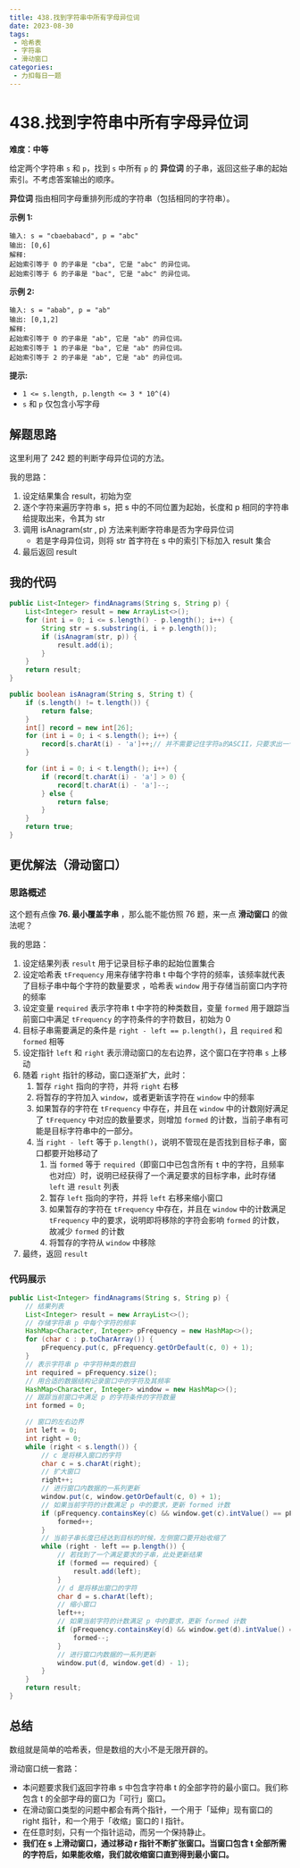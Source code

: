 ```yaml
---
title: 438.找到字符串中所有字母异位词
date: 2023-08-30
tags: 
 - 哈希表
 - 字符串
 - 滑动窗口
categories:
 - 力扣每日一题
---
```


# 438.找到字符串中所有字母异位词

**难度：中等**

给定两个字符串 `s` 和 `p`，找到 `s` 中所有 `p` 的 **异位词** 的子串，返回这些子串的起始索引。不考虑答案输出的顺序。

**异位词** 指由相同字母重排列形成的字符串（包括相同的字符串）。

**示例 1:**

```
输入: s = "cbaebabacd", p = "abc"
输出: [0,6]
解释:
起始索引等于 0 的子串是 "cba", 它是 "abc" 的异位词。
起始索引等于 6 的子串是 "bac", 它是 "abc" 的异位词。
```

**示例 2:**

```
输入: s = "abab", p = "ab"
输出: [0,1,2]
解释:
起始索引等于 0 的子串是 "ab", 它是 "ab" 的异位词。
起始索引等于 1 的子串是 "ba", 它是 "ab" 的异位词。
起始索引等于 2 的子串是 "ab", 它是 "ab" 的异位词。
```

**提示:**

- `1 <= s.length, p.length <= 3 * 10^(4)`
- `s` 和 `p` 仅包含小写字母

## 解题思路

这里利用了 242 题的判断字母异位词的方法。

我的思路：

1. 设定结果集合 result，初始为空
2. 逐个字符来遍历字符串 s，把 s 中的不同位置为起始，长度和 p 相同的字符串给提取出来，令其为 str
3. 调用 isAnagram(str , p) 方法来判断字符串是否为字母异位词
   - 若是字母异位词，则将 str 首字符在 s 中的索引下标加入 result 集合
4. 最后返回 result 

## 我的代码

```java
public List<Integer> findAnagrams(String s, String p) {
    List<Integer> result = new ArrayList<>();
    for (int i = 0; i <= s.length() - p.length(); i++) {
        String str = s.substring(i, i + p.length());
        if (isAnagram(str, p)) {
            result.add(i);
        }
    }
    return result;
}

public boolean isAnagram(String s, String t) {
    if (s.length() != t.length()) {
        return false;
    }
    int[] record = new int[26];
    for (int i = 0; i < s.length(); i++) {
        record[s.charAt(i) - 'a']++;// 并不需要记住字符a的ASCII，只要求出一个相对数值就可以了
    }

    for (int i = 0; i < t.length(); i++) {
        if (record[t.charAt(i) - 'a'] > 0) {
            record[t.charAt(i) - 'a']--;
        } else {
            return false;
        }
    }
    return true;
}
```

## 更优解法（滑动窗口）

### 思路概述

这个题有点像 **76. 最小覆盖字串** ，那么能不能仿照 76 题，来一点 **滑动窗口** 的做法呢？

我的思路：

1. 设定结果列表 `result` 用于记录目标子串的起始位置集合
2. 设定哈希表 `tFrequency` 用来存储字符串 t 中每个字符的频率，该频率就代表了目标子串中每个字符的数量要求 ，哈希表 `window` 用于存储当前窗口内字符的频率
3. 设定变量 `required` 表示字符串 t 中字符的种类数目，变量 `formed` 用于跟踪当前窗口中满足 `tFrequency` 的字符条件的字符数目，初始为 0
4. 目标子串需要满足的条件是 `right - left == p.length()`，且 `required` 和 `formed` 相等
5. 设定指针 `left` 和 `right` 表示滑动窗口的左右边界，这个窗口在字符串 `s` 上移动
6. 随着 `right` 指针的移动，窗口逐渐扩大，此时：
   1. 暂存 `right` 指向的字符，并将 `right` 右移
   2. 将暂存的字符加入 `window`，或者更新该字符在 `window` 中的频率
   3. 如果暂存的字符在 `tFrequency` 中存在，并且在 `window` 中的计数刚好满足了 `tFrequency` 中对应的数量要求，则增加 `formed` 的计数，当前子串有可能是目标字符串中的一部分。
   4. 当 `right - left` 等于 `p.length()`，说明不管现在是否找到目标子串，窗口都要开始移动了
      1. 当 `formed` 等于 `required`（即窗口中已包含所有 `t` 中的字符，且频率也对应）时，说明已经获得了一个满足要求的目标字串，此时存储 `left` 进 `result` 列表
      2. 暂存 `left` 指向的字符，并将 `left` 右移来缩小窗口
      3. 如果暂存的字符在 `tFrequency` 中存在，并且在 `window` 中的计数满足 `tFrequency` 中的要求，说明即将移除的字符会影响 `formed` 的计数，故减少 `formed` 的计数
      4. 将暂存的字符从 `window` 中移除
7. 最终，返回 `result`

### 代码展示

```java
public List<Integer> findAnagrams(String s, String p) {
    // 结果列表
    List<Integer> result = new ArrayList<>();
    // 存储字符串 p 中每个字符的频率
    HashMap<Character, Integer> pFrequency = new HashMap<>();
    for (char c : p.toCharArray()) {
        pFrequency.put(c, pFrequency.getOrDefault(c, 0) + 1);
    }
    // 表示字符串 p 中字符种类的数目
    int required = pFrequency.size();
    // 用合适的数据结构记录窗口中的字符及其频率
    HashMap<Character, Integer> window = new HashMap<>();
    // 跟踪当前窗口中满足 p 的字符条件的字符数量
    int formed = 0;

    // 窗口的左右边界
    int left = 0;
    int right = 0;
    while (right < s.length()) {
        // c 是将移入窗口的字符
        char c = s.charAt(right);
        // 扩大窗口
        right++;
        // 进行窗口内数据的一系列更新
        window.put(c, window.getOrDefault(c, 0) + 1);
        // 如果当前字符的计数满足 p 中的要求，更新 formed 计数
        if (pFrequency.containsKey(c) && window.get(c).intValue() == pFrequency.get(c).intValue()) {
            formed++;
        }
        // 当前子串长度已经达到目标的时候，左侧窗口要开始收缩了
        while (right - left == p.length()) {
            // 若找到了一个满足要求的子串，此处更新结果
            if (formed == required) {
                result.add(left);
            }
            // d 是将移出窗口的字符
            char d = s.charAt(left);
            // 缩小窗口
            left++;
            // 如果当前字符的计数满足 p 中的要求，更新 formed 计数
            if (pFrequency.containsKey(d) && window.get(d).intValue() == pFrequency.get(d).intValue()) {
                formed--;
            }
            // 进行窗口内数据的一系列更新
            window.put(d, window.get(d) - 1);
        }
    }
    return result;
}
```

## 总结

数组就是简单的哈希表，但是数组的大小不是无限开辟的。

滑动窗口统一套路：

- 本问题要求我们返回字符串 s 中包含字符串 t 的全部字符的最小窗口。我们称包含 t 的全部字母的窗口为「可行」窗口。
- 在滑动窗口类型的问题中都会有两个指针，一个用于「延伸」现有窗口的 right 指针，和一个用于「收缩」窗口的 l 指针。
- 在任意时刻，只有一个指针运动，而另一个保持静止。
- **我们在 s 上滑动窗口，通过移动 r 指针不断扩张窗口。当窗口包含 t 全部所需的字符后，如果能收缩，我们就收缩窗口直到得到最小窗口。**
